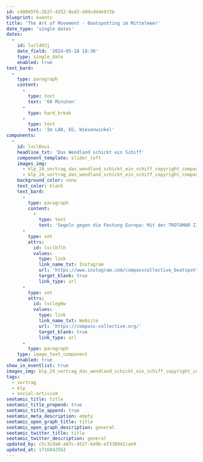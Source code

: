 ```yaml
---
id: c48045f6-2b37-4352-8ed2-d0dcdd4e972b
blueprint: events
title: 'The Art of Movement - Boatspotting im Mittelmeer'
date_type: 'single dates'
dates:
  -
    id: lvcl493j
    date_field: '2024-05-18 18:30'
    type: single_date
    enabled: true
text_bard:
  -
    type: paragraph
    content:
      -
        type: text
        text: '60 Minuten'
      -
        type: hard_break
      -
        type: text
        text: 'Im LAB, EG, Wiesenwinkel'
components:
  -
    id: lvcl6oui
    headline_txt: 'Das Wendland schickt ein Schiff'
    component_template: slider_left
    images_img:
      - klp_24_vortrag_das_wendland_schickt_ein_schiff_copyright_compass_collective_2.jpeg
      - klp_24_vortrag_das_wendland_schickt_ein_schiff_copyright_compass_collective_3.jpeg
    background_color: none
    text_color: black
    text_bard:
      -
        type: paragraph
        content:
          -
            type: text
            text: 'Segeln gegen die Festung Europa: Mit der TROTAMAR III finden seit August 2023 dreiwöchige Beobachtungseinsätze statt, bei denen Menschenrechtsverletzungen dokumentiert, nach Seenotfällen Ausschau gehalten und im Notfall gerettet wird. Aktivist*innen des CompassCollective sind während der KLP auf ihrem dritten Einsatz in 2024 zur Unterstützung der Seenotrettung im Mittelmeer.'
      -
        type: set
        attrs:
          id: lvclh7lh
          values:
            type: link
            link_name_txt: Instagram
            url: 'https://www.instagram.com/compasscollective_boatspotting/'
            target_blank: true
            link_type: url
      -
        type: set
        attrs:
          id: lvcleg0w
          values:
            type: link
            link_name_txt: Website
            url: 'https://compass-collective.org/'
            target_blank: true
            link_type: url
      -
        type: paragraph
    type: image_text_component
    enabled: true
show_in_eventlist: true
images_img: klp_24_vortrag_das_wendland_schickt_ein_schiff_copyright_compass_collective_1.jpeg
tags:
  - vortrag
  - klp
  - social-artivism
seotamic_title: title
seotamic_title_prepend: true
seotamic_title_append: true
seotamic_meta_description: empty
seotamic_open_graph_title: title
seotamic_open_graph_description: general
seotamic_twitter_title: title
seotamic_twitter_description: general
updated_by: c5c3cda0-a87c-4527-b49b-ef338041cae9
updated_at: 1716042562
---
```

